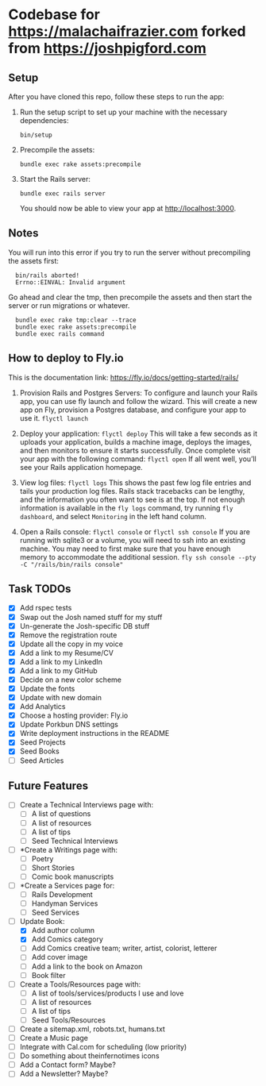 # Codebase for https://malachaifrazier.com forked from https://joshpigford.com

## Setup

After you have cloned this repo, follow these steps to run the app:

1. Run the setup script to set up your machine with the necessary dependencies:

    ```
    bin/setup
    ```

2. Precompile the assets:

    ```
    bundle exec rake assets:precompile
    ```

3. Start the Rails server:

    ```
    bundle exec rails server
    ```

    You should now be able to view your app at <http://localhost:3000>.

## Notes
  You will run into this error if you try to run the server without precompiling the assets first:

  ```
    bin/rails aborted!
    Errno::EINVAL: Invalid argument
  ```

  Go ahead and clear the tmp, then precompile the assets and then start the server or run migrations or whatever.

  ```
    bundle exec rake tmp:clear --trace
    bundle exec rake assets:precompile
    bundle exec rails command
  ```

## How to deploy to Fly.io
  This is the documentation link: https://fly.io/docs/getting-started/rails/

  1. Provision Rails and Postgres Servers:
    To configure and launch your Rails app, you can use fly launch and follow the wizard. This will create a new app on Fly, provision a Postgres database, and configure your app to use it.
    ```
    flyctl launch
    ```

  2. Deploy your application:
    ```
    flyctl deploy
    ```
    This will take a few seconds as it uploads your application, builds a machine image, deploys the images, and then monitors to ensure it starts successfully. Once complete visit your app with the following command:
    ```
    flyctl open
    ```
    If all went well, you’ll see your Rails application homepage.

  3. View log files:
    ```
    flyctl logs
    ```
    This shows the past few log file entries and tails your production log files.
    Rails stack tracebacks can be lengthy, and the information you often want to see is at the top. If not enough information is available in the `fly logs` command, try running `fly dashboard`, and select `Monitoring` in the left hand column.

  4. Open a Rails console:
    ```
    flyctl console
    ```
    or
    ```
    flyctl ssh console
    ```
    If you are running with sqlite3 or a volume, you will need to ssh into an existing machine. You may need to first make sure that you have enough memory to accommodate the additional session.
    ```
    fly ssh console --pty -C "/rails/bin/rails console"
    ```


## Task TODOs

- [x] Add rspec tests
- [x] Swap out the Josh named stuff for my stuff
- [x] Un-generate the Josh-specific DB stuff
- [x] Remove the registration route
- [x] Update all the copy in my voice
- [x] Add a link to my Resume/CV
- [x] Add a link to my LinkedIn
- [x] Add a link to my GitHub
- [x] Decide on a new color scheme
- [x] Update the fonts
- [x] Update with new domain
- [x] Add Analytics
- [x] Choose a hosting provider: Fly.io
- [x] Update Porkbun DNS settings
- [x] Write deployment instructions in the README
- [x] Seed Projects
- [x] Seed Books
- [ ] Seed Articles

## Future Features

- [ ] Create a Technical Interviews page with:
  - [ ] A list of questions
  - [ ] A list of resources
  - [ ] A list of tips
  - [ ] Seed Technical Interviews

- [ ] *Create a Writings page with:
  - [ ] Poetry
  - [ ] Short Stories
  - [ ] Comic book manuscripts

- [ ] *Create a Services page for:
  - [ ] Rails Development
  - [ ] Handyman Services
  - [ ] Seed Services

- [ ] Update Book:
  - [x] Add author column
  - [x] Add Comics category
  - [ ] Add Comics creative team; writer, artist, colorist, letterer
  - [ ] Add cover image
  - [ ] Add a link to the book on Amazon
  - [ ] Book filter

- [ ] Create a Tools/Resources page with:
  - [ ] A list of tools/services/products I use and love
  - [ ] A list of resources
  - [ ] A list of tips
  - [ ] Seed Tools/Resources

- [ ] Create a sitemap.xml, robots.txt, humans.txt
- [ ] Create a Music page
- [ ] Integrate with Cal.com for scheduling (low priority)
- [ ] Do something about theinfernotimes icons
- [ ] Add a Contact form? Maybe?
- [ ] Add a Newsletter? Maybe?
